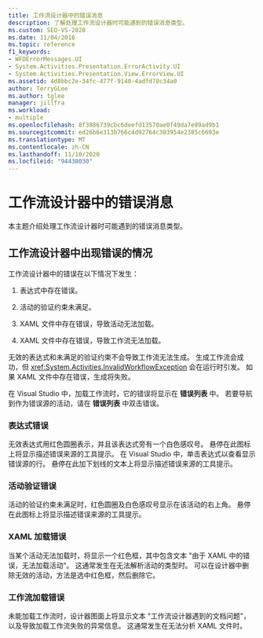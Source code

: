 ```yaml
---
title: 工作流设计器中的错误消息
description: 了解处理工作流设计器时可能遇到的错误消息类型。
ms.custom: SEO-VS-2020
ms.date: 11/04/2016
ms.topic: reference
f1_keywords:
- WFDErrorMessages.UI
- System.Activities.Presentation.ErrorActivity.UI
- System.Activities.Presentation.View.ErrorView.UI
ms.assetid: 4d8bbc2e-34fc-477f-9140-4adfd70c34a0
author: TerryGLee
ms.author: tglee
manager: jillfra
ms.workload:
- multiple
ms.openlocfilehash: 8f3886739cbc6deefd13570ae0f49da7e89ad9b1
ms.sourcegitcommit: ed26b6e313b766c4d92764c303954e2385c6693e
ms.translationtype: MT
ms.contentlocale: zh-CN
ms.lasthandoff: 11/10/2020
ms.locfileid: "94438030"
---
```

# <a name="error-messages-in-workflow-designer"></a>工作流设计器中的错误消息

本主题介绍处理工作流设计器时可能遇到的错误消息类型。

## <a name="situations-in-which-errors-in-the-workflow-designer-occur"></a>工作流设计器中出现错误的情况

工作流设计器中的错误在以下情况下发生：

1. 表达式中存在错误。

2. 活动的验证约束未满足。

3. XAML 文件中存在错误，导致活动无法加载。

4. XAML 文件中存在错误，导致工作流无法加载。

无效的表达式和未满足的验证约束不会导致工作流无法生成。 生成工作流会成功，但 <xref:System.Activities.InvalidWorkflowException> 会在运行时引发。 如果 XAML 文件中存在错误，生成将失败。

在 Visual Studio 中，加载工作流时，它的错误将显示在 **错误列表** 中。 若要导航到作为错误源的活动，请在 **错误列表** 中双击错误。

### <a name="expression-errors"></a>表达式错误
 无效表达式用红色圆圈表示，并且该表达式旁有一个白色感叹号。 悬停在此图标上将显示描述错误来源的工具提示。 在 Visual Studio 中，单击表达式以查看显示错误源的行。 悬停在此加下划线的文本上将显示描述错误来源的工具提示。

### <a name="activity-validation-errors"></a>活动验证错误
 活动的验证约束未满足时，红色圆圈及白色感叹号显示在该活动的右上角。 悬停在此图标上将显示描述错误来源的工具提示。

### <a name="xaml-load-errors"></a>XAML 加载错误
 当某个活动无法加载时，将显示一个红色框，其中包含文本 "由于 XAML 中的错误，无法加载活动"。 这通常发生在无法解析活动的类型时。 可以在设计器中删除无效的活动，方法是选中红色框，然后删除它。

### <a name="workflow-load-errors"></a>工作流加载错误
 未能加载工作流时，设计器图面上将显示文本 "工作流设计器遇到的文档问题"，以及导致加载工作流失败的异常信息。 这通常发生在无法分析 XAML 文件时。
